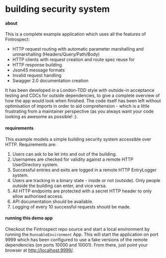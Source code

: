 # building security system

#### about
This is a complete example application which uses all the features of Fintrospect:
- HTTP request routing with automatic parameter marshalling and unmarshalling (Headers/Query/Path/Body)
- HTTP clients with request creation and route spec reuse for
- HTTP response building
- Json4S message formats
- Invalid request handling
- Swagger 2.0 documentation creation

It has been developed in a London-TDD style with outside-in acceptance testing and CDCs for outside dependencies,
to give a complete overview of how the app would look when finished. The code itself has been left without optimisation of
imports in order to aid comprehension - which is a little frustrating from a maintainer perspective (as you always want your 
code looking as awesome as possible! :).

#### requirements
This example models a simple building security system accessible over HTTP. Requirements are:

1. Users can ask to be let into and out of the building.
2. Usernames are checked for validity against a remote HTTP UserDirectory system.
3. Successful entries and exits are logged in a remote HTTP EntryLogger system.
4. Users are tracking in a binary state - inside or not (outside). Only people outside the building can enter, and vice versa.
5. All HTTP endpoints are protected with a secret HTTP header to only allow authorised access.
6. API documentation should be available.
7. Logging of every 10 successful requests should be made.

#### running this demo app
Checkout the Fintrospect repo source and start a local environment by running the ```RunnableEnvironment``` App. This will start the 
application on port 9999 which has been configured to use a fake versions of the remote dependencies (on ports 10000 
and 10001). From there, just point your browser at <a target="_top" href="http://localhost:9999/">http://localhost:9999/</a>.


